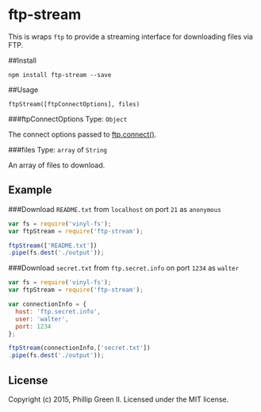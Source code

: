 # ftp-stream

This is wraps `ftp` to provide a streaming interface for downloading files via FTP.

##Install

```shell
npm install ftp-stream --save
```

##Usage

`ftpStream([ftpConnectOptions], files)`

###ftpConnectOptions
Type: `Object`

The connect options passed to [ftp.connect()](https://github.com/mscdex/node-ftp#methods).


###files
Type: `array` of `String`

An array of files to download.



## Example

###Download `README.txt` from `localhost` on port `21` as `anonymous`
```javascript
var fs = require('vinyl-fs');
var ftpStream = require('ftp-stream');

ftpStream(['README.txt'])
.pipe(fs.dest('./output'));
```

###Download `secret.txt` from `ftp.secret.info` on port `1234` as `walter`
```javascript
var fs = require('vinyl-fs');
var ftpStream = require('ftp-stream');

var connectionInfo = {
  host: 'ftp.secret.info',
  user: 'walter',
  port: 1234
};

ftpStream(connectionInfo,['secret.txt'])
.pipe(fs.dest('./output'));
```

## License
Copyright (c) 2015, Phillip Green II. Licensed under the MIT license.
